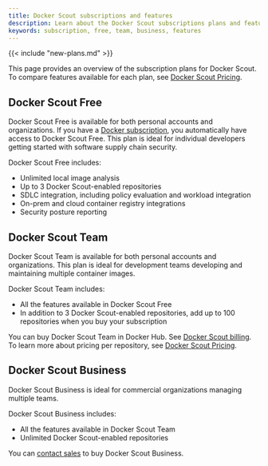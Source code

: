 ```yaml
---
title: Docker Scout subscriptions and features
description: Learn about the Docker Scout subscriptions plans and features
keywords: subscription, free, team, business, features
---
```


{{< include "new-plans.md" >}}

This page provides an overview of the subscription plans for Docker Scout. To compare features available for each plan, see [Docker Scout Pricing](https://docker.com/products/docker-scout).

## Docker Scout Free

Docker Scout Free is available for both personal accounts and organizations. If you have a [Docker subscription](./core-subscription/details.md), you automatically have access to Docker Scout Free. This plan is ideal for individual developers getting started with software supply chain security.

Docker Scout Free includes:

- Unlimited local image analysis
- Up to 3 Docker Scout-enabled repositories
- SDLC integration, including policy evaluation and workload integration
- On-prem and cloud container registry integrations
- Security posture reporting

## Docker Scout Team

Docker Scout Team is available for both personal accounts and organizations. This plan is ideal for development teams developing and maintaining multiple container images.

Docker Scout Team includes:

- All the features available in Docker Scout Free
- In addition to 3 Docker Scout-enabled repositories, add up to 100 repositories when you buy your subscription

You can buy Docker Scout Team in Docker Hub. See [Docker Scout billing](../billing/scout-billing.md). To learn more about pricing per repository, see [Docker Scout Pricing](https://www.docker.com/products/docker-scout/).

## Docker Scout Business

Docker Scout Business is ideal for commercial organizations managing multiple teams. 

Docker Scout Business includes:

- All the features available in Docker Scout Team
- Unlimited Docker Scout-enabled repositories

You can [contact sales](https://www.docker.com/products/docker-scout/) to buy Docker Scout Business.
